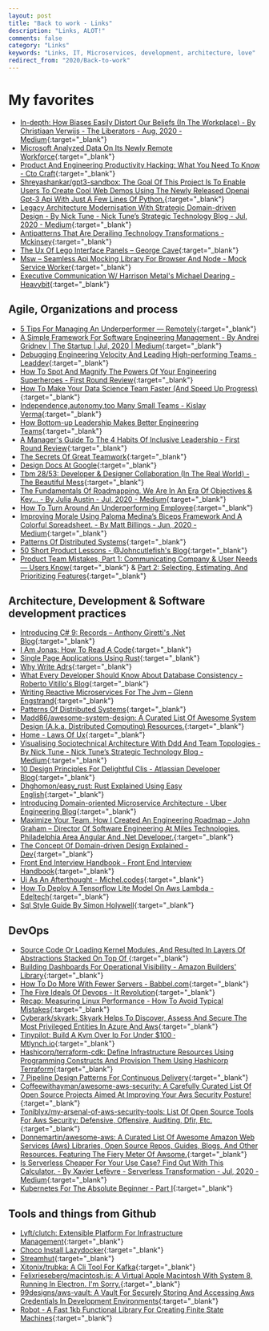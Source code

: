 ```yaml
---
layout: post
title: "Back to work - Links"
description: "Links, ALOT!"
comments: false
category: "Links"
keywords: "Links, IT, Microservices, development, architecture, love"
redirect_from: "2020/Back-to-work"
---
```

<!-- markdownlint-disable MD033 MD020 MD025-->
# My favorites<a name="favorites"></a>

- [In-depth: How Biases Easily Distort Our Beliefs (In The Workplace) - By Christiaan Verwijs - The Liberators - Aug, 2020 - Medium](https://medium.com/the-liberators/in-depth-how-biases-easily-distort-our-beliefs-in-the-workplace-6b9c7e1be66f){:target="_blank"}
- [Microsoft Analyzed Data On Its Newly Remote Workforce](https://hbr.org/2020/07/microsoft-analyzed-data-on-its-newly-remote-workforce){:target="_blank"}
- [Product And Engineering Productivity Hacking: What You Need To Know - Cto Craft](https://ctocraft.com/blog/product-and-engineering-productivity-hacking-what-you-need-to-know/){:target="_blank"}
- [Shreyashankar/gpt3-sandbox: The Goal Of This Project Is To Enable Users To Create Cool Web Demos Using The Newly Released Openai Gpt-3 Api With Just A Few Lines Of Python.](https://github.com/shreyashankar/gpt3-sandbox){:target="_blank"}
- [Legacy Architecture Modernisation With Strategic Domain-driven Design - By Nick Tune - Nick Tune’s Strategic Technology Blog - Jul, 2020 - Medium](https://medium.com/nick-tune-tech-strategy-blog/legacy-architecture-modernisation-with-strategic-domain-driven-design-3e7c05bb383f){:target="_blank"}
- [Antipatterns That Are Derailing Technology Transformations - Mckinsey](https://www.mckinsey.com/business-functions/mckinsey-digital/our-insights/ten-antipatterns-that-are-derailing-technology-transformations){:target="_blank"}
- [The Ux Of Lego Interface Panels – George Cave](https://www.designedbycave.co.uk/2020/LEGO-Interface-UX/){:target="_blank"}
- [Msw – Seamless Api Mocking Library For Browser And Node - Mock Service Worker](https://mswjs.io/){:target="_blank"}
- [Executive Communication W/ Harrison Metal's Michael Dearing - Heavybit](https://www.heavybit.com/library/video/executive-communication/){:target="_blank"}

## Agile, Organizations and process<a name="agile"></a>

- [5 Tips For Managing An Underperformer — Remotely](https://hbr.org/2020/07/5-tips-for-managing-an-underperformer-remotely){:target="_blank"}
- [A Simple Framework For Software Engineering Management - By Andrei Gridnev | The Startup | Jul, 2020 | Medium](https://medium.com/swlh/a-simple-framework-for-software-engineering-management-f70b216540f2){:target="_blank"}
- [Debugging Engineering Velocity And Leading High-performing Teams - Leaddev](https://leaddev.com/debugging-engineering-velocity-and-leading-high-performing-teams){:target="_blank"}
- [How To Spot And Magnify The Powers Of Your Engineering Superheroes - First Round Review](https://firstround.com/review/how-to-spot-and-magnify-the-powers-of-your-engineering-superheroes/){:target="_blank"}
- [How To Make Your Data Science Team Faster (And Speed Up Progress)](https://www.makingdatamistakes.com/how-to-make-your-data-science-team-faster-and-speed-up-progress/){:target="_blank"}
- [Independence,autonomy,too Many Small Teams - Kislay Verma](https://kislayverma.com/organizations/independence-autonomy-and-too-many-small-teams/){:target="_blank"}
- [How Bottom-up Leadership Makes Better Engineering Teams](https://www.pluralsight.com/blog/teams/why-bottom-up-problem-solving-creates-better-engineering-teams-with-christopher-logan){:target="_blank"}
- [A Manager's Guide To The 4 Habits Of Inclusive Leadership - First Round Review](https://firstround.com/review/the-managers-guide-to-inclusive-leadership-small-habits-that-make-a-big-impact/){:target="_blank"}
- [The Secrets Of Great Teamwork](https://hbr.org/2016/06/the-secrets-of-great-teamwork?ref=range.co){:target="_blank"}
- [Design Docs At Google](https://www.industrialempathy.com/posts/design-docs-at-google/){:target="_blank"}
- [Tbm 28/53: Developer & Designer Collaboration (In The Real World) - The Beautiful Mess](https://cutlefish.substack.com/p/tbm-2853-developer-and-designer-collaboration){:target="_blank"}
- [The Fundamentals Of Roadmapping. We Are In An Era Of Objectives & Key… - By Julia Austin - Jul, 2020 - Medium](https://medium.com/@austinfish/the-fundamentals-of-roadmapping-f465f5ac733){:target="_blank"}
- [How To Turn Around An Underperforming Employee](https://getlighthouse.com/blog/turn-around-disengaged-underperforming-employee/){:target="_blank"}
- [Improving Morale Using Paloma Medina’s Biceps Framework And A Colorful Spreadsheet. - By Matt Billings - Jun, 2020 - Medium](https://medium.com/@easement/improving-morale-using-paloma-medinas-biceps-framework-and-a-colorful-spreadsheet-e19dfa9c8230){:target="_blank"}
- [Patterns Of Distributed Systems](https://martinfowler.com/articles/patterns-of-distributed-systems/index.html){:target="_blank"}
- [50 Short Product Lessons - @Johncutlefish's Blog](https://cutle.fish/blog/50-product-lessons){:target="_blank"}
- [Product Team Mistakes, Part 1: Communicating Company & User Needs — Users Know](https://www.usersknow.com/blog/2019/9/12/product-team-mistakes-part-1-communicating-company-amp-user-needs){:target="_blank"} & [Part 2: Selecting, Estimating, And Prioritizing Features](https://www.usersknow.com/blog/2019/10/8/product-team-mistakes-part-2-selecting-estimating-and-prioritizing-features){:target="_blank"}

## Architecture, Development & Software development practices <a name="development"></a>

- [Introducing C# 9: Records – Anthony Giretti's .Net Blog](https://anthonygiretti.com/2020/06/17/introducing-c-9-records/){:target="_blank"}
- [I Am Jonas: How To Read A Code](https://www.iamjonas.me/2020/08/how-to-read-code.html){:target="_blank"}
- [Single Page Applications Using Rust](http://www.sheshbabu.com/posts/rust-wasm-yew-single-page-application/){:target="_blank"}
- [Why Write Adrs](https://github.blog/2020-08-13-why-write-adrs/){:target="_blank"}
- [What Every Developer Should Know About Database Consistency - Roberto Vitillo's Blog](https://robertovitillo.com/what-every-developer-should-know-about-database-consistency/){:target="_blank"}
- [Writing Reactive Microservices For The Jvm – Glenn Engstrand](https://glennengstrand.info/blog/?p=551){:target="_blank"}
- [Patterns Of Distributed Systems](https://martinfowler.com/articles/patterns-of-distributed-systems/index.html){:target="_blank"}
- [Madd86/awesome-system-design: A Curated List Of Awesome System Design (A.k.a. Distributed Computing) Resources.](https://github.com/madd86/awesome-system-design){:target="_blank"}
- [Home - Laws Of Ux](https://lawsofux.com/){:target="_blank"}
- [Visualising Sociotechnical Architecture With Ddd And Team Topologies - By Nick Tune - Nick Tune’s Strategic Technology Blog - Medium](https://medium.com/nick-tune-tech-strategy-blog/visualising-sociotechnical-architecture-with-ddd-and-team-topologies-48c6be036c40){:target="_blank"}
- [10 Design Principles For Delightful Clis - Atlassian Developer Blog](https://blog.developer.atlassian.com/10-design-principles-for-delightful-clis/){:target="_blank"}
- [Dhghomon/easy_rust: Rust Explained Using Easy English](https://github.com/Dhghomon/easy_rust){:target="_blank"}
- [Introducing Domain-oriented Microservice Architecture - Uber Engineering Blog](https://eng.uber.com/microservice-architecture/){:target="_blank"}
- [Maximize Your Team. How I Created An Engineering Roadmap – John Graham – Director Of Software Engineering At Miles Technologies. Philadelphia Area Angular And .Net Developer.](https://johngrahamdev.com/Building-An-Engineering-Roadmap/){:target="_blank"}
- [The Concept Of Domain-driven Design Explained - Dev](https://dev.to/microtica/the-concept-of-domain-driven-design-explained-1ccn){:target="_blank"}
- [Front End Interview Handbook - Front End Interview Handbook](https://yangshun.github.io/front-end-interview-handbook/){:target="_blank"}
- [Ui As An Afterthought - Michel.codes](https://michel.codes/blogs/ui-as-an-afterthought){:target="_blank"}
- [How To Deploy A Tensorflow Lite Model On Aws Lambda - Edeltech](https://www.edeltech.ch/tensorflow/machine-learning/serverless/2020/07/11/how-to-deploy-a-tensorflow-lite-model-on-aws-lambda.html){:target="_blank"}
- [Sql Style Guide By Simon Holywell](https://www.sqlstyle.guide/){:target="_blank"}

## DevOps<a name="devops"></a>

- [Source Code Or Loading Kernel Modules, And Resulted In Layers Of Abstractions Stacked On Top Of ](https://ebpf.io/){:target="_blank"}
- [Building Dashboards For Operational Visibility - Amazon Builders' Library](https://aws.amazon.com/builders-library/building-dashboards-for-operational-visibility/){:target="_blank"}
- [How To Do More With Fewer Servers - Babbel.com](https://bytes.babbel.com/en/articles/2020-05-27-how-to-do-more-with-fewer-servers.html){:target="_blank"}
- [The Five Ideals Of Devops - It Revolution](https://itrevolution.com/five-ideals-of-devops/){:target="_blank"}
- [Recap: Measuring Linux Performance - How To Avoid Typical Mistakes](https://ma.ttias.be/recap-measuring-linux-performance-avoid-typical-mistakes/){:target="_blank"}
- [Cyberark/skyark: Skyark Helps To Discover, Assess And Secure The Most Privileged Entities In Azure And Aws](https://github.com/cyberark/SkyArk){:target="_blank"}
- [Tinypilot: Build A Kvm Over Ip For Under $100 · Mtlynch.io](https://mtlynch.io/tinypilot/){:target="_blank"}
- [Hashicorp/terraform-cdk: Define Infrastructure Resources Using Programming Constructs And Provision Them Using Hashicorp Terraform](https://github.com/hashicorp/terraform-cdk){:target="_blank"}
- [7 Pipeline Design Patterns For Continuous Delivery](https://www.singlestoneconsulting.com/blog/7-pipeline-design-patterns-for-continuous-delivery/){:target="_blank"}
- [Coffeewithayman/awesome-aws-security: A Carefully Curated List Of Open Source Projects Aimed At Improving Your Aws Security Posture!](https://github.com/coffeewithayman/awesome-aws-security){:target="_blank"}
- [Toniblyx/my-arsenal-of-aws-security-tools: List Of Open Source Tools For Aws Security: Defensive, Offensive, Auditing, Dfir, Etc.](https://github.com/toniblyx/my-arsenal-of-aws-security-tools){:target="_blank"}
- [Donnemartin/awesome-aws: A Curated List Of Awesome Amazon Web Services (Aws) Libraries, Open Source Repos, Guides, Blogs, And Other Resources. Featuring The Fiery Meter Of Awsome.](https://github.com/donnemartin/awesome-aws){:target="_blank"}
- [Is Serverless Cheaper For Your Use Case? Find Out With This Calculator. - By Xavier Lefèvre - Serverless Transformation - Jul, 2020 - Medium](https://medium.com/serverless-transformation/is-serverless-cheaper-for-your-use-case-find-out-with-this-calculator-2f8a52fc6a68){:target="_blank"}
- [Kubernetes For The Absolute Beginner - Part I](https://thechief.io/c/cloudplex/kubernetes-absolute-beginner-part-i/){:target="_blank"}

## Tools and things from Github <a name="tools"></a>

- [Lyft/clutch: Extensible Platform For Infrastructure Management](https://github.com/lyft/clutch){:target="_blank"}
- [Choco Install Lazydocker](https://github.com/jesseduffield/lazydocker){:target="_blank"}
- [Streamhut](https://streamhut.io/){:target="_blank"}
- [Xitonix/trubka: A Cli Tool For Kafka](https://github.com/xitonix/trubka){:target="_blank"}
- [Felixrieseberg/macintosh.js: A Virtual Apple Macintosh With System 8, Running In Electron. I'm Sorry.](https://github.com/felixrieseberg/macintosh.js){:target="_blank"}
- [99designs/aws-vault: A Vault For Securely Storing And Accessing Aws Credentials In Development Environments](https://github.com/99designs/aws-vault){:target="_blank"}
- [Robot - A Fast 1kb Functional Library For Creating Finite State Machines](https://thisrobot.life/){:target="_blank"}